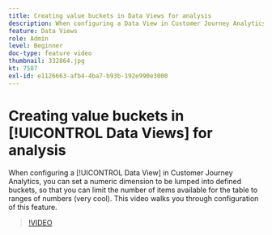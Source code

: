 ```yaml
---
title: Creating value buckets in Data Views for analysis
description: When configuring a Data View in Customer Journey Analytics, you can set a numeric dimension to be lumped into defined buckets, so that you can limit the number of items available for the table to ranges of numbers (very cool). This video walks you through configuration of this feature.
feature: Data Views
role: Admin
level: Beginner
doc-type: feature video
thumbnail: 332864.jpg
kt: 7587
exl-id: e1126663-afb4-4ba7-b93b-192e990e3000
---
```

# Creating value buckets in [!UICONTROL Data Views] for analysis

When configuring a [!UICONTROL Data View] in Customer Journey Analytics, you can set a numeric dimension to be lumped into defined buckets, so that you can limit the number of items available for the table to ranges of numbers (very cool). This video walks you through configuration of this feature.

>[!VIDEO](https://video.tv.adobe.com/v/332864/?quality=12&learn=on)
